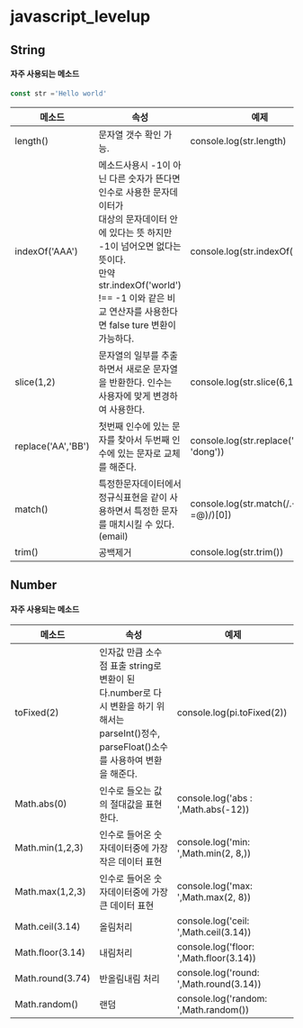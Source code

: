# javascript_levelup

## String
#### 자주 사용되는 메소드
```js
const str ='Hello world'
```
메소드 | 속성 | 예제
--|--|--
length() | 문자열 갯수 확인 가능. | console.log(str.length)
indexOf('AAA') | 메소드사용시 -1이 아닌 다른 숫자가 뜬다면 인수로 사용한 문자데이터가</br>대상의 문자데이터 안에 있다는 뜻 하지만 -1이 넘어오면 없다는 뜻이다.</br>만약 str.indexOf('world') !== -1 이와 같은 비교 연산자를 사용한다면 false ture 변환이 가능하다. | console.log(str.indexOf('world'))
slice(1,2) | 문자열의 일부를 추출하면서 새로운 문자열을 반환한다. 인수는 사용자에 맞게 변경하여 사용한다. | console.log(str.slice(6,11))
replace('AA','BB') | 첫번째 인수에 있는 문자를 찾아서 두번째 인수에 있는 문자로 교체를 해준다. | console.log(str.replace('world', 'dong'))
match() | 특정한문자데이터에서 정규식표현을 같이 사용하면서 특정한 문자를 매치시킬 수 있다.(email) | console.log(str.match(/.+(?=@)/)[0])
trim() | 공백제거  | console.log(str.trim())


## Number
#### 자주 사용되는 메소드
메소드 | 속성 | 예제
--|--|--
toFixed(2) | 인자값 만큼 소수점 표출 string로 변환이 된다.number로 다시 변환을 하기 위해서는  parseInt()정수, parseFloat()소수 를 사용하여 변환을 해준다. | console.log(pi.toFixed(2))
Math.abs(0) | 인수로 들오는 값의 절대값을 표현한다. | console.log('abs :  ',Math.abs(-12))
Math.min(1,2,3) | 인수로 들어온 숫자데이터중에 가장 작은 데이터 표현 | console.log('min:  ',Math.min(2, 8,))
Math.max(1,2,3) | 인수로 들어온 숫자데이터중에 가장 큰 데이터 표현 |console.log('max:  ',Math.max(2, 8))
Math.ceil(3.14) | 올림처리 | console.log('ceil:  ',Math.ceil(3.14))
Math.floor(3.14) | 내림처리 | console.log('floor:  ',Math.floor(3.14))
Math.round(3.74) | 반올림내림 처리 | console.log('round:  ',Math.round(3.14))
Math.random() | 랜덤 | console.log('random:  ',Math.random())



##

